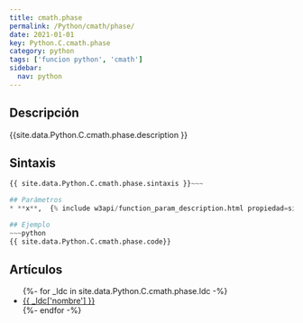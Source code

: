 ```yaml
---
title: cmath.phase
permalink: /Python/cmath/phase/
date: 2021-01-01
key: Python.C.cmath.phase
category: python
tags: ['funcion python', 'cmath']
sidebar: 
  nav: python
---
```


## Descripción
{{site.data.Python.C.cmath.phase.description }}

## Sintaxis
~~~python
{{ site.data.Python.C.cmath.phase.sintaxis }}~~~

## Parámetros
* **x**,  {% include w3api/function_param_description.html propiedad=site.data.Python.C.cmath.phase valor="x" %}

## Ejemplo
~~~python
{{ site.data.Python.C.cmath.phase.code}}
~~~

## Artículos
<ul>
{%- for _ldc in site.data.Python.C.cmath.phase.ldc -%}
   <li>
       <a href="{{_ldc['url'] }}">{{ _ldc['nombre'] }}</a>
   </li>
{%- endfor -%}
</ul>
